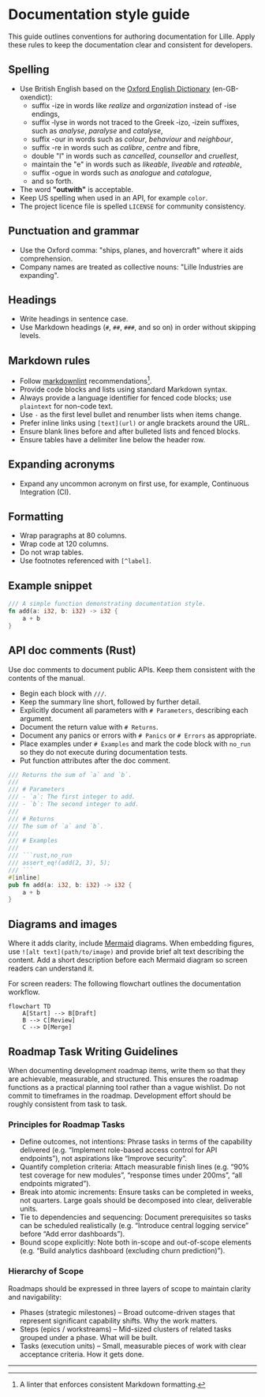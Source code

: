 # Documentation style guide

This guide outlines conventions for authoring documentation for Lille. Apply
these rules to keep the documentation clear and consistent for developers.

## Spelling

- Use British English based on the
  [Oxford English Dictionary](https://public.oed.com/) (en-GB-oxendict):
  - suffix -ize in words like _realize_ and _organization_ instead of
     -ise endings,
  - suffix ‑lyse in words not traced to the Greek ‑izo, ‑izein suffixes,
     such as _analyse_, _paralyse_ and _catalyse_,
  - suffix -our in words such as _colour_, _behaviour_ and _neighbour_,
  - suffix -re in words such as _calibre_, _centre_ and fibre,
  - double "l" in words such as _cancelled_, _counsellor_ and _cruellest_,
  - maintain the "e" in words such as _likeable_, _liveable_ and _rateable_,
  - suffix -ogue in words such as _analogue_ and _catalogue_,
  - and so forth.
- The word **"outwith"** is acceptable.
- Keep US spelling when used in an API, for example `color`.
- The project licence file is spelled `LICENSE` for community consistency.

## Punctuation and grammar

- Use the Oxford comma: "ships, planes, and hovercraft" where it aids
  comprehension.
- Company names are treated as collective nouns: "Lille Industries are
  expanding".

## Headings

- Write headings in sentence case.
- Use Markdown headings (`#`, `##`, `###`, and so on) in order without skipping
  levels.

## Markdown rules

- Follow [markdownlint](https://github.com/DavidAnson/markdownlint)
  recommendations[^markdownlint].
- Provide code blocks and lists using standard Markdown syntax.
- Always provide a language identifier for fenced code blocks; use `plaintext`
  for non-code text.
- Use `-` as the first level bullet and renumber lists when items change.
- Prefer inline links using `[text](url)` or angle brackets around the URL.
- Ensure blank lines before and after bulleted lists and fenced blocks.
- Ensure tables have a delimiter line below the header row.

## Expanding acronyms

- Expand any uncommon acronym on first use, for example, Continuous Integration
  (CI).

## Formatting

- Wrap paragraphs at 80 columns.
- Wrap code at 120 columns.
- Do not wrap tables.
- Use footnotes referenced with `[^label]`.

## Example snippet

```rust
/// A simple function demonstrating documentation style.
fn add(a: i32, b: i32) -> i32 {
    a + b
}
```

## API doc comments (Rust)

Use doc comments to document public APIs. Keep them consistent with the
contents of the manual.

- Begin each block with `///`.
- Keep the summary line short, followed by further detail.
- Explicitly document all parameters with `# Parameters`, describing each
  argument.
- Document the return value with `# Returns`.
- Document any panics or errors with `# Panics` or `# Errors` as appropriate.
- Place examples under `# Examples` and mark the code block with `no_run` so
  they do not execute during documentation tests.
- Put function attributes after the doc comment.

```rust
/// Returns the sum of `a` and `b`.
///
/// # Parameters
/// - `a`: The first integer to add.
/// - `b`: The second integer to add.
///
/// # Returns
/// The sum of `a` and `b`.
///
/// # Examples
///
/// ```rust,no_run
/// assert_eq!(add(2, 3), 5);
/// ```
#[inline]
pub fn add(a: i32, b: i32) -> i32 {
    a + b
}
```

## Diagrams and images

Where it adds clarity, include [Mermaid](https://mermaid.js.org/) diagrams.
When embedding figures, use `![alt text](path/to/image)` and provide brief alt
text describing the content. Add a short description before each Mermaid
diagram so screen readers can understand it.

For screen readers: The following flowchart outlines the documentation workflow.

```mermaid
flowchart TD
    A[Start] --> B[Draft]
    B --> C[Review]
    C --> D[Merge]
```

## Roadmap Task Writing Guidelines

When documenting development roadmap items, write them so that they are
achievable, measurable, and structured. This ensures the roadmap functions as a
practical planning tool rather than a vague wishlist. Do not commit to
timeframes in the roadmap. Development effort should be roughly consistent from
task to task.

### Principles for Roadmap Tasks

- Define outcomes, not intentions: Phrase tasks in terms of the capability
  delivered (e.g. “Implement role-based access control for API endpoints”), not
  aspirations like “Improve security”.
- Quantify completion criteria: Attach measurable finish lines (e.g. “90%
  test coverage for new modules”, “response times under 200ms”, “all endpoints
  migrated”).
- Break into atomic increments: Ensure tasks can be completed in weeks, not
  quarters. Large goals should be decomposed into clear, deliverable units.
- Tie to dependencies and sequencing: Document prerequisites so tasks can be
  scheduled realistically (e.g. “Introduce central logging service” before “Add
  error dashboards”).
- Bound scope explicitly: Note both in-scope and out-of-scope elements (e.g.
  “Build analytics dashboard (excluding churn prediction)”).

### Hierarchy of Scope

Roadmaps should be expressed in three layers of scope to maintain clarity and
navigability:

- Phases (strategic milestones) – Broad outcome-driven stages that represent
  significant capability shifts. Why the work matters.
- Steps (epics / workstreams) – Mid-sized clusters of related tasks grouped
  under a phase. What will be built.
- Tasks (execution units) – Small, measurable pieces of work with clear
  acceptance criteria. How it gets done.

______________________________________________________________________

[^markdownlint]: A linter that enforces consistent Markdown formatting.
